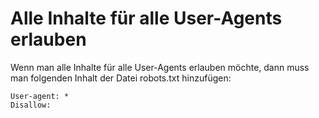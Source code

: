 # Alle Inhalte für alle User-Agents erlauben

Wenn man alle Inhalte für alle User-Agents erlauben möchte, dann muss man folgenden Inhalt der Datei robots.txt hinzufügen:

```
User-agent: *
Disallow:
```

